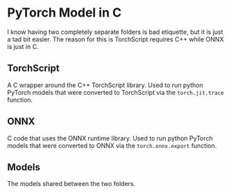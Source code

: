 # PyTorch Model in C

I know having two completely separate folders is bad etiquette, but it is just a tad bit easier.
The reason for this is TorchScript requires C++ while ONNX is just in C.

## TorchScript

A C wrapper around the C++ TorchScript library.
Used to run python PyTorch models that were converted to TorchScript via the `torch.jit.trace` function.

## ONNX

C code that uses the ONNX runtime library.
Used to run python PyTorch models that were converted to ONNX via the `torch.onnx.export` function.

## Models

The models shared between the two folders.
